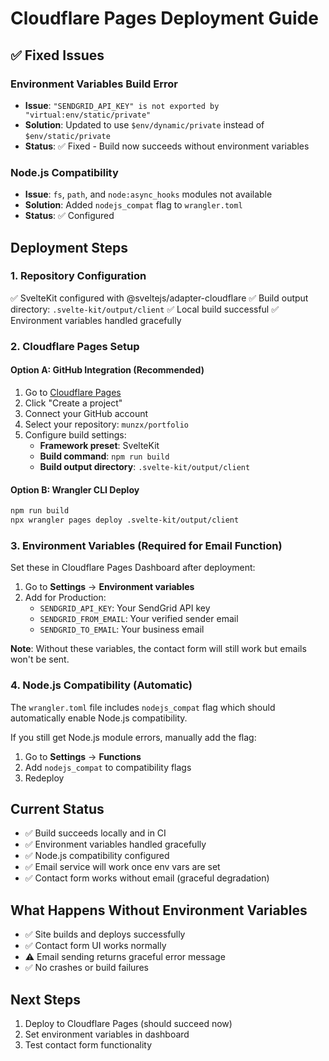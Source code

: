 # Cloudflare Pages Deployment Guide

## ✅ Fixed Issues

### Environment Variables Build Error
- **Issue**: `"SENDGRID_API_KEY" is not exported by "virtual:env/static/private"`
- **Solution**: Updated to use `$env/dynamic/private` instead of `$env/static/private`
- **Status**: ✅ Fixed - Build now succeeds without environment variables

### Node.js Compatibility
- **Issue**: `fs`, `path`, and `node:async_hooks` modules not available
- **Solution**: Added `nodejs_compat` flag to `wrangler.toml`
- **Status**: ✅ Configured

## Deployment Steps

### 1. Repository Configuration
✅ SvelteKit configured with @sveltejs/adapter-cloudflare
✅ Build output directory: `.svelte-kit/output/client`
✅ Local build successful
✅ Environment variables handled gracefully

### 2. Cloudflare Pages Setup

#### Option A: GitHub Integration (Recommended)
1. Go to [Cloudflare Pages](https://pages.cloudflare.com/)
2. Click "Create a project"
3. Connect your GitHub account
4. Select your repository: `munzx/portfolio`
5. Configure build settings:
   - **Framework preset**: SvelteKit
   - **Build command**: `npm run build`
   - **Build output directory**: `.svelte-kit/output/client`

#### Option B: Wrangler CLI Deploy
```bash
npm run build
npx wrangler pages deploy .svelte-kit/output/client
```

### 3. Environment Variables (Required for Email Function)

Set these in Cloudflare Pages Dashboard after deployment:
1. Go to **Settings** → **Environment variables**
2. Add for Production:
   - `SENDGRID_API_KEY`: Your SendGrid API key
   - `SENDGRID_FROM_EMAIL`: Your verified sender email
   - `SENDGRID_TO_EMAIL`: Your business email

**Note**: Without these variables, the contact form will still work but emails won't be sent.

### 4. Node.js Compatibility (Automatic)

The `wrangler.toml` file includes `nodejs_compat` flag which should automatically enable Node.js compatibility.

If you still get Node.js module errors, manually add the flag:
1. Go to **Settings** → **Functions**
2. Add `nodejs_compat` to compatibility flags
3. Redeploy

## Current Status
- ✅ Build succeeds locally and in CI
- ✅ Environment variables handled gracefully  
- ✅ Node.js compatibility configured
- ✅ Email service will work once env vars are set
- ✅ Contact form works without email (graceful degradation)

## What Happens Without Environment Variables
- ✅ Site builds and deploys successfully
- ✅ Contact form UI works normally
- ⚠️ Email sending returns graceful error message
- ✅ No crashes or build failures

## Next Steps
1. Deploy to Cloudflare Pages (should succeed now)
2. Set environment variables in dashboard
3. Test contact form functionality
